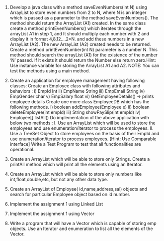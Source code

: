 1. Develop a java class with a method saveEvenNumbers(int N) using ArrayList to store even numbers from 2 to N, where N is an integer which is passed as a parameter to the method saveEvenNumbers().
The method should return the ArrayList (A1) created. 
In the same class create a method printEvenNumbers() which iterates through the arrayList A1 in step 1, and It should multiply each number with 2 and display it in format 4,8,12….2*N. and add these numbers in a new ArrayList (A2). 
The new ArrayList (A2) created needs to be returned.  Create a method printEvenNumber(int N) parameter is a number N. 
This method should search the arrayList (A1) for the existence of the number ‘N’ passed. If it exists it should return the Number else return zero.Hint: Use instance variable for storing the ArrayList A1 and A2. 
NOTE: You can test the methods using a main method.



2. Create an application for employee management having following classes: 
Create an Employee class with following attributes and behaviors : i) EmpId Int ii) EmpName String iii) EmpEmail String iv) EmpGender char v) EmpSalary float vi) GetEmployeeDetails() -> prints employee details
Create one more class EmployeeDB which has the following methods. i) boolean addEmployee(Employee e) ii) boolean deleteEmployee(int empId) iii) String showPaySlip(int empId) iv) Employee[] listAll()
Do implementation of the above application with below two methods : I. Use an ArrayList which will be used to store the employees and use enumeration/iterator to process the employees. II. Use a TreeSet Object to store employees on the basis of their EmpId and use enumeration/iterator to process employees. [Hint: Use Comparable interface] Write a Test Program to test that all functionalities are operational.




3. Create an ArrayList which will be able to store only Strings. Create a printAll method which will print all the elements using an Iterator.

4. Create an ArrayList which will be able to store only numbers like int,float,double,etc, but not any other data type.

5. Create an ArrayList of Employee( id,name,address,sal) objects and search for particular Employee object based on id number.

6. Implement the assignment 1 using Linked List



7. Implement the assignment 1 using Vector

8. Write a program that will have a Vector which is capable of storing emp objects. Use an Iterator and enumeration to list all the elements of the Vector.


